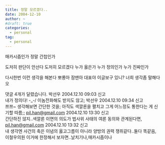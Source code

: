 ```yaml
---
title: 정말 모르겠다..
date: 2004-12-10
author: ~
#draft: true
categories:
  - personal
tag:
  - personal
---
```




매카시즘인가
정말 간첩인가

도저히 판단이 안선다
도저히 모르겠다
누가 옳은가
누가 정의인가
누가 진짜인가

다시한번 이런 생각을 해본다
뽀롱아 잠맨아 대표야 이글보구 있니?
너희 생각좀 말해다오


 댓글  4개가 달렸습니다.
 박선우 2004.12.10 09:03 신고   
내가 정의다! -_-/ 이놈전화해도 받지도 않고;
 박선우 2004.12.10 09:34 신고   
쯔쯔~ 생각해보면 간단한 것을; 아직도 색깔론을 펼치고 그게 어느정도 통한다는 게 신기할 따름;;
 pil.han@gmail.com 2004.12.10 13:30 신고   
간단하진 않지..색깔론 이면의 의도가 법사위 사태의 여론 동의와 관계된다면,
 pil.han@gmail.com 2004.12.10 13:32 신고   
내 생각엔 사건의 축은 이념의 옳고그름이 아니라 양방의 권력 쟁취같다..둘다 똑같음, 이철우의원 이거에 한정해서 보자면..날치기나,매카시즘이나




